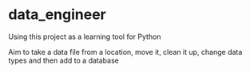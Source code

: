 # data_engineer

Using this project as a learning tool for Python

Aim to take a data file from a location, move it, clean it up, change data types and then add to a database
